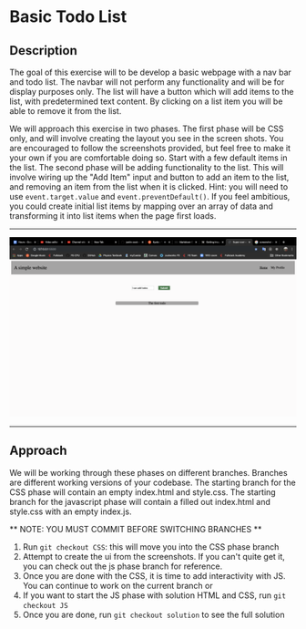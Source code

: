 # Basic Todo List

## Description

The goal of this exercise will to be develop a basic webpage with a nav bar and todo list. The navbar will not perform any functionality and will be for display purposes only. The list will have a button which will add items to the list, with predetermined text content. By clicking on a list item you will be able to remove it from the list.

We will approach this exercise in two phases. The first phase will be CSS only, and will involve creating the layout you see in the screen shots. You are encouraged to follow the screenshots provided, but feel free to make it your own if you are comfortable doing so. Start with a few default items in the list. The second phase will be adding functionality to the list. This will involve wiring up the "Add Item" input and button to add an item to the list, and removing an item from the list when it is clicked. Hint: you will need to use `event.target.value` and `event.preventDefault()`. If you feel ambitious, you could create initial list items by mapping over an array of data and transforming it into list items when the page first loads.

---

<img src='./BasicLayout.png'>

---

## Approach

We will be working through these phases on different branches. Branches are different working versions of your codebase. The starting branch for the CSS phase will contain an empty index.html and style.css. The starting branch for the javascript phase will contain a filled out index.html and style.css with an empty index.js.

** NOTE: YOU MUST COMMIT BEFORE SWITCHING BRANCHES **

1. Run `git checkout CSS`: this will move you into the CSS phase branch
2. Attempt to create the ui from the screenshots. If you can't quite get it, you can check out the js phase branch for reference.
3. Once you are done with the CSS, it is time to add interactivity with JS. You can continue to work on the current branch or
4. If you want to start the JS phase with solution HTML and CSS, run `git checkout JS`
5. Once you are done, run `git checkout solution` to see the full solution
